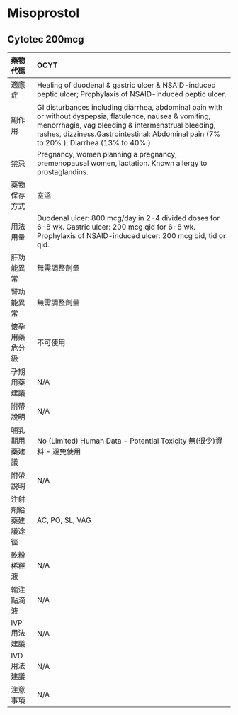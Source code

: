 # Misoprostol

## Cytotec 200mcg

| 藥物代碼 | OCYT |
| :--- | :--- |
| 適應症 | Healing of duodenal & gastric ulcer & NSAID-induced peptic ulcer; Prophylaxis of NSAID-induced peptic ulcer. |
| 副作用 | GI disturbances including diarrhea, abdominal pain with or without dyspepsia, flatulence, nausea & vomiting, menorrhagia, vag bleeding & intermenstrual bleeding, rashes, dizziness.Gastrointestinal: Abdominal pain \(7% to 20% \), Diarrhea \(13% to 40% \) |
| 禁忌 | Pregnancy, women planning a pregnancy, premenopausal women, lactation. Known allergy to prostaglandins. |
| 藥物保存方式 | 室溫 |
| 用法用量 | Duodenal ulcer: 800 mcg/day in 2-4 divided doses for 6-8 wk. Gastric ulcer: 200 mcg qid for 6-8 wk. Prophylaxis of NSAID-induced ulcer: 200 mcg bid, tid or qid. |
| 肝功能異常 | 無需調整劑量 |
| 腎功能異常 | 無需調整劑量 |
| 懷孕用藥危分級 | 不可使用 |
| 孕期用藥建議 | N/A |
| 附帶說明 | N/A |
| 哺乳期用藥建議 | No \(Limited\) Human Data - Potential Toxicity 無\(很少\)資料 - 避免使用 |
| 附帶說明 | N/A |
| 注射劑給藥建議途徑 | AC, PO, SL, VAG |
| 乾粉稀釋液 | N/A |
| 輸注點滴液 | N/A |
| IVP 用法建議 | N/A |
| IVD 用法建議 | N/A |
| 注意事項 | N/A |

